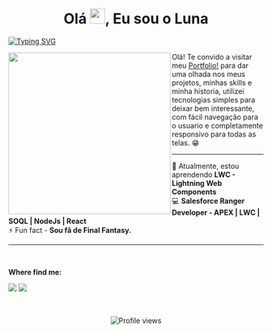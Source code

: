
<h1 align="center">Olá  <img src="https://media.giphy.com/media/hvRJCLFzcasrR4ia7z/giphy.gif" width="30px"/>, Eu sou o Luna </h1>

[![Typing SVG](https://readme-typing-svg.demolab.com?font=Fira+Code&pause=1000&color=blue&center=true&vCenter=true&width=1000&lines=Dev+SalesForce+em+forma%C3%A7%C3%A3o;com+uma+quedinha+por+Back-end)](https://git.io/typing-svg)

<img align="left" src="https://cdn.picrew.me/shareImg/org/202212/644129_ECWDWlL3.png" width="320px">Olá! Te convido a visitar  meu <a href="https://poetic-douhua-85de8c.netlify.app/">Portfolio!</a> para dar uma olhada nos meus projetos, minhas skills e minha historia, utilizei tecnologias simples para deixar bem interessante, com fácil navegação para o usuario e completamente responsivo para todas as telas. 😁</a></strong>
<br>

**********
<div align="left">
🌱 Atualmente, estou aprendendo <strong>LWC - Lightning Web Components</strong><br>
💻 <strong>Salesforce Ranger Developer - APEX | LWC | SOQL | NodeJs | React </strong><br>
⚡ Fun fact - <strong> Sou fã de Final Fantasy. </strong></h4> 
</div>

***************	
  
  <br>
  
  
  
  
  <p align="left"><strong>Where find me:</strong><p> 

<div align="left">   
  <a href="https://www.linkedin.com/in/AndLuna/" target="_blank"><img src="https://img.shields.io/badge/-Linkedin-1C1C1C?style=for-the-badge&logo=Linkedin&logoColor=white" /></a>
  <a href="https://trailblazer.me/id/aluna86" target="_blank"><img src="https://img.shields.io/badge/TrailBlazer-1C1C1C?style=for-the-badge&logo=Salesforce&logoColor=50EBFA" /></a>  
  
</div>
</ul>


<br>




##

  
</div>
<p align="center"> <img src="https://komarev.com/ghpvc/?username=AndLuna&color=blueviolet" alt="Profile views"/></p>
